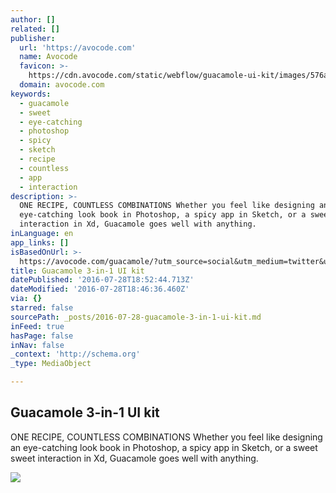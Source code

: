 ```yaml
---
author: []
related: []
publisher:
  url: 'https://avocode.com'
  name: Avocode
  favicon: >-
    https://cdn.avocode.com/static/webflow/guacamole-ui-kit/images/576a2c26e59beb7c2ed87708_favicon.png
  domain: avocode.com
keywords:
  - guacamole
  - sweet
  - eye-catching
  - photoshop
  - spicy
  - sketch
  - recipe
  - countless
  - app
  - interaction
description: >-
  ONE RECIPE, COUNTLESS COMBINATIONS Whether you feel like designing an
  eye-catching look book in Photoshop, a spicy app in Sketch, or a sweet sweet
  interaction in Xd, Guacamole goes well with anything.
inLanguage: en
app_links: []
isBasedOnUrl: >-
  https://avocode.com/guacamole/?utm_source=social&utm_medium=twitter&utm_campaign=Guacamole-UI-kit
title: Guacamole 3-in-1 UI kit
datePublished: '2016-07-28T18:52:44.713Z'
dateModified: '2016-07-28T18:46:36.460Z'
via: {}
starred: false
sourcePath: _posts/2016-07-28-guacamole-3-in-1-ui-kit.md
inFeed: true
hasPage: false
inNav: false
_context: 'http://schema.org'
_type: MediaObject

---
```

<article style=""><h1>Guacamole 3-in-1 UI kit</h1><p>ONE RECIPE, COUNTLESS COMBINATIONS Whether you feel like designing an eye-catching look book in Photoshop, a spicy app in Sketch, or a sweet sweet interaction in Xd, Guacamole goes well with anything.</p><img src="https://cdn.avocode.com/static/webflow/guacamole-ui-kit/images/elements.png" /></article>
